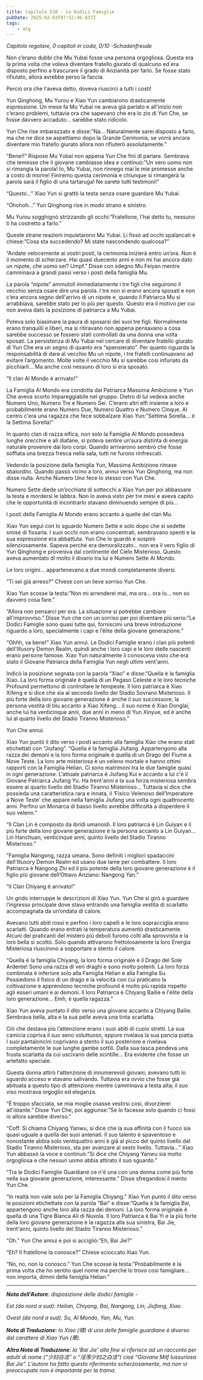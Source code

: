 ```yaml
---
title: Capitolo 538 - Le Dodici Famiglie
pubDate: 2025-02-03T07:52:46.837Z
tags:
    - atg
---
```



<em>Capitolo regolare,
0 capitoli in coda, 0/10
-Schadenfreude</em>


Non c’erano dubbi che Mu Yubai fosse una persona orgogliosa. Questa era la prima volta che voleva diventare fratello giurato di qualcuno ed era disposto perfino a trascurare il grado di Anzianità per farlo. Se fosse stato rifiutato, allora avrebbe perso la faccia.


Perciò ora che l'aveva detto, doveva riuscirci a tutti i costi!


Yun Qinghong, Mu Yurou e Xiao Yun cambiarono drasticamente espressione. Un mese fa Mu Yubai ne aveva già parlato e all'inizio non c’erano problemi, tuttavia ora che sapevano che era lo zio di Yun Che, se fosse davvero accaduto... sarebbe stato ridicolo.


Yun Che rise imbarazzato e disse:”Na... Naturalmente sarei disposto a farlo, ma che ne dice se aspettiamo dopo la Grande Cerimonia, se vorrà ancora diventare mio fratello giurato allora non rifiuterò assolutamente.”


“Bene!!” Rispose Mu Yubai non appena Yun Che finì di parlare. Sembrava che temesse che il giovane cambiasse idea e continuò:”Un vero uomo non si rimangia la parola! Io, Mu Yubai, non rinnego mai le mie promesse anche a costo di morire! Finiremo questa cerimonia e chiunque si rimangerà la parola sarà il figlio di una tartaruga! Ne sarete tutti testimoni!”


“Questo...” Xiao Yun si grattò la testa senza osare guardare Mu Yubai.


“Ohohoh...” Yun Qinghong rise in modo strano e sinistro.


Mu Yurou sogghignò strizzando gli occhi:”Fratellone, l'hai detto tu, nessuno ti ha costretto a farlo.”


Queste strane reazioni inquietarono Mu Yubai. Li fissò ad occhi spalancati e chiese:”Cosa sta succedendo? Mi state nascondendo qualcosa?”


“Andate velocemente ai vostri posti, la cerimonia inizierà entro un’ora. Non è il momento di scherzare. Hai quasi duecento anni e non mi hai ancora dato un nipote, che uomo sei? Umpf.” Disse con sdegno Mu Feiyan mentre camminava a grandi passi verso i posti della famiglia Mu.


La parola “nipote” ammutolì immediatamente i tre figli che seguirono il vecchio senza osare dire una parola. I tre non si erano ancora sposati e non c’era ancora segno dell'arrivo di un nipote e, quando il Patriarca Mu si arrabbiava, sarebbe stato per lo più per questo. Questo era il motivo per cui non aveva dato la posizione di patriarca a Mu Yubai.


Poteva solo biasimare la paura di sposarsi dei suoi tre figli. Normalmente erano tranquilli e liberi, ma si ritiravano non appena pensavano a cosa sarebbe successo se fossero stati controllati da una donna una volta sposati. La persistenza di Mu Yubai nel cercare di diventare fratello giurato di Yun Che era un segno di quanto era “spensierato”.
Per quanto riguarda la responsabilità di dare al vecchio Mu un nipote, i tre fratelli continuavano ad evitare l’argomento. Molte volte il vecchio Mu si sarebbe così infuriato da picchiarli... Ma anche così nessuno di loro si era sposato.


“Il clan Al Mondo è arrivato!”


La Famiglia Al Mondo era condotta dal Patriarca Massima Ambizione e Yun Che aveva scorto Impareggiabile nel gruppo. Dietro di lui vedeva anche Numero Uno, Numero Tre e Numero Sei. C’erano altri elfi insieme a loro e probabilmente erano Numero Due, Numero Quattro e Numero Cinque. Al centro c'era una ragazza che fece sobbalzare Xiao Yun:”Settima Sorella... è la Settima Sorella!”


In quanto clan di razza elfica, non solo la Famiglia Al Mondo possedeva lunghe orecchie e ali diafane, si poteva sentire un’aura distinta di energia naturale provenire dai loro corpi.
Quando arrivarono sembrò che fosse soffiata una brezza fresca nella sala, tutti ne furono rinfrescati.


Vedendo la posizione della famiglia Yun, Massima Ambizione rimase sbalordito. Quando passò vicino a loro, annuì verso Yun Qinghong, ma non disse nulla. Anche Numero Uno fece lo stesso con Yun Che.


Numero Sette diede un’occhiata di sottecchi a Xiao Yun per poi abbassare la testa e mordersi le labbra. Non lo aveva visto per tre mesi e aveva capito che le opportunità di incontrarlo stavano diminuendo sempre di più...


I posti della Famiglia Al Mondo erano accanto a quelle del clan Mu.


Xiao Yun seguì con lo sguardo Numero Sette e solo dopo che si sedette smise di fissarla. I suoi occhi non erano concentrati, sembravano spenti e la sua espressione era abbattuta. Yun Che lo guardò e sospirò silenziosamente. Sapeva perché era demoralizzato... non era il vero figlio di Yun Qinghong e proveniva dal continente del Cielo Misterioso. Questo aveva aumentato di molto il divario tra lui e Numero Sette Al Mondo.


Le loro origini... appartenevano a due mondi completamente diversi.


“Ti sei già arreso?” Chiese con un lieve sorriso Yun Che.


Xiao Yun scosse la testa:”Non mi arrenderei mai, ma ora... ora io... non so davvero cosa fare.”


“Allora non pensarci per ora. La situazione si potrebbe cambiare all'improvviso.” Disse Yun che con un sorriso per poi diventare più serio:”Le Dodici Famiglie sono quasi tutte qui, forniscimi una breve introduzione riguardo a loro, specialmente i capi e l’élite della giovane generazione.”


“Ohhh, va bene!” Xiao Yun annuì. Le Dodici Famiglie erano i clan più potenti dell'Illusory Demon Realm, quindi anche i loro capi e le loro stelle nascenti erano persone famose. Xiao Yun naturalmente li conosceva visto che era stato il Giovane Patriarca della Famiglia Yun negli ultimi vent'anni.


Indicò la posizione segnata con la parola “Xiao” e disse:”Quella è la famiglia Xiao. La loro forma originale è quella di un Pegaso Celeste e le loro tecniche Profound permettono di controllare le tempeste. Il loro patriarca è Xiao Xifeng e si dice che sia al secondo livello del Stadio Sovrano Misterioso.
Il più forte della loro giovane generazione è anche il suo successore, la persona vestita di blu accanto a Xiao Xifeng... il suo nome è Xiao Donglai, anche lui ha venticinque anni, due anni in meno di Yun Xinyue, ed è anche lui al quarto livello del Stadio Tiranno Misterioso.”


Yun Che annuì.


Xiao Yun puntò il dito verso i posti accanto alla famiglia Xiao che erano stati etichettati con “Jiufang”. “Quella è la famiglia Jiufang. Appartengono alla razza dei demoni e la loro forma originale è quella di un Drago del Fiume a Nove Teste. La loro arte misteriosa è un veleno mortale e hanno ottimi rapporti con la Famiglia Helian. Ci sono matrimoni tra le due famiglie quasi in ogni generazione.
L’attuale patriarca è Jiufang Kui e accanto a lui c'è il Giovane Patriarca Jiufang Yu. Ha trent'anni e la sua forza misteriosa sembra essere al quarto livello del Stadio Tiranno Misterioso... Tuttavia si dice che possieda una caratteristica rara e innata, il ‘Fisico Velenoso dell’Imperatore a Nove Teste’ che appare nella famiglia Jiufang una volta ogni quattrocento anni. Perfino un Monarca di basso livello avrebbe difficoltà a disperdere il suo veleno.”


“Il Clan Lin è composto da ibridi umanoidi. Il loro patriarca è Lin Guiyan e il più forte della loro giovane generazione è la persona accanto a Lin Guiyan... Lin Hanchuan, venticinque anni, quinto livello del Stadio Tiranno Misterioso.”


“Famiglia Nangong, razza umana. Sono definiti i migliori spadaccini dell'Illusory Demon Realm ed usano due lame per combattere. Il loro Patriarca è Nangong Zhi ed il più potente della loro giovane generazione è il figlio più giovane dell’Ottavo Anziano: Nangong Yan.”


“Il Clan Chiyang è arrivato!”


Un grido interruppe le descrizioni di Xiao Yun. Yun Che si girò a guardare l’ingresso principale dove stava entrando una famiglia vestita di scarlatto accompagnata da un’ondata di calore.


Avevano tutti abiti rossi e perfino i loro capelli e le loro sopracciglia erano scarlatti. Quando erano entrati la temperatura aumentò drasticamente. Alcuni dei praticanti del mistero più deboli furono colti alla sprovvista e la loro bella si scottò. Solo quando attivarono frettolosamente la loro Energia Misteriosa riuscirono a sopportare a stento il calore.


“Quella è la famiglia Chiyang, la loro forma originale è il Drago del Sole Ardente! Sono una razza di veri draghi e sono molto potenti. La loro forza combinata è inferiore solo alla Famiglia Helian e alla Famiglia Su.
Possiedono il fisico di un drago e la velocità con cui praticano la coltivazione e apprendono tecniche profound è molto più rapida rispetto agli esseri umani e ai demoni.
Il loro Patriarca è Chiyang Bailie e l'élite della loro generazione... Emh, è quella ragazza.”


Xiao Yun aveva puntato il dito verso una giovane accanto a Chiyang Bailie. Sembrava bella, alta e la sua pelle aveva una tinta scarlatta.


Ciò che destava più l’attenzione erano i suoi abiti di cuoio stretti. La sua camicia copriva il suo seno voluttuoso, eppure rivelava la sua pancia piatta. I suoi pantaloncini coprivano a stento il suo posteriore e rivelava completamente le sue lunghe gambe sottili. Dalla sua tasca pendeva una frusta scarlatta da cui uscivano delle scintille... Era evidente che fosse un artefatto speciale.


Questa donna attirò l'attenzione di innumerevoli giovani; avevano tutti lo sguardo acceso e stavano salivando. Tuttavia era ovvio che fosse già abituata a questo tipo di attenzione mentre camminava a testa alta; il suo viso mostrava orgoglio ed eleganza.


“È troppo sfacciata, se mia moglie osasse vestirsi così, divorzierei all'istante.” Disse Yun Che, poi aggiunse:”Se lo facesse solo quando ci fossi io allora sarebbe diverso.”


“Coff. Si chiama Chiyang Yanwu, si dice che la sua affinità con il fuoco sia quasi uguale a quella dei suoi antenati. Il suo talento è spaventoso e nonostante abbia solo ventiquattro anni è già al picco del quinto livello del Stadio Tiranno Misterioso, sta per avanzare al sesto livello.
Tuttavia...” Xiao Yun abbassò la voce e continuò:”Si dice che Chiyang Yanwu sia molto orgogliosa e che nessun uomo abbia attirato il suo sguardo.”


“Tra le Dodici Famiglie Guardiane ce n'è una con una donna come più forte nella sua giovane generazione, interessante.” Disse sfregandosi il mento Yun Che.


“In realtà non vale solo per la Famiglia Chiyang.” Xiao Yun puntò il dito verso le posizioni etichettate con la parola “Bai” e disse:”Quella è la famiglia Bai, appartengono anche loro alla razza dei demoni. La loro forma originale è quella di una Tigre Bianca Ali di Nuvola. Il loro Patriarca è Bai Yi e la più forte della loro giovane generazione è la ragazza alla sua sinistra, Bai Jie, trent'anni, quinto livello del Stadio Tiranno Misterioso.”


“Oh.” Yun Che annuì e poi si accigliò:”Eh, Bai Jie?”


“Eh? Il fratellone la conosce?” Chiese scioccato Xiao Yun.


“No, no, non la conosco.” Yun Che scosse la testa:”Probabilmente è la prima volta che ho sentito quel nome ma perché lo trovo così famigliare... non importa, dimmi della famiglia Helian.”


***


<em><strong>Nota dell’Autore</strong>: disposizione delle dodici famiglie -</em>


<em>Est (da nord a sud): Helian, Chiyang, Bai, Nangong, Lin, Jiufang, Xiao.</em>


<em>Ovest (da nord a sud): Su, Al Mondo, Yan, Mu, Yun.</em>


<em><strong>Nota di Traduzione</strong>: lo Xiao (啸) di una delle famiglie guardiane è diverso dal carattere di Xiao Yun (萧).</em>


<em><strong>Altra Nota di Traduzione</strong>: la ‘Bai Jie’ alla fine si riferisce ad un racconto per adulti di nome (“少妇白洁” o “淫荡少妇之白洁”) cioè “Giovane Milf lussuriosa Bai Jie”. L’autore ha fatto questo riferimento scherzosamente, ma non vi preoccupate non è importante per la trama.</em>
                                


                                



